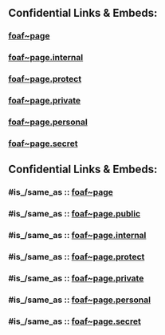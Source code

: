 
## Confidential Links & Embeds: 

### [foaf~page](../../_public/foaf/foaf~page.md) 

### [foaf~page.internal](../../_internal/foaf/foaf~page.internal.md) 

### [foaf~page.protect](../../_protect/foaf/foaf~page.protect.md) 

### [foaf~page.private](../../_private/foaf/foaf~page.private.md) 

### [foaf~page.personal](../../_personal/foaf/foaf~page.personal.md) 

### [foaf~page.secret](../../_secret/foaf/foaf~page.secret.md) 


## Confidential Links & Embeds: 

### #is_/same_as :: [foaf~page](/_Standards/Schemas/foaf/foaf~page.md) 

### #is_/same_as :: [foaf~page.public](/_public/Schemas/foaf/foaf~page.public.md) 

### #is_/same_as :: [foaf~page.internal](/_internal/Schemas/foaf/foaf~page.internal.md) 

### #is_/same_as :: [foaf~page.protect](/_protect/Schemas/foaf/foaf~page.protect.md) 

### #is_/same_as :: [foaf~page.private](/_private/Schemas/foaf/foaf~page.private.md) 

### #is_/same_as :: [foaf~page.personal](/_personal/Schemas/foaf/foaf~page.personal.md) 

### #is_/same_as :: [foaf~page.secret](/_secret/Schemas/foaf/foaf~page.secret.md)

